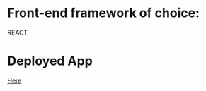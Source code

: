 # Front-end framework of choice:
REACT

# Deployed App
[Here](https://murmuring-spire-26527.herokuapp.com/)
